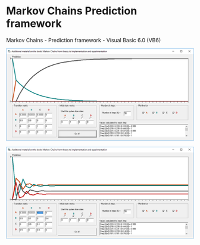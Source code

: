 # Markov Chains Prediction framework
Markov Chains - Prediction framework - Visual Basic 6.0 (VB6)

![screenshot](https://github.com/Gagniuc/Markov-Chains-Prediction-framework/blob/main/Markov%20Chains%20-%20Prediction%20framework.PNG)

![screenshot](https://github.com/Gagniuc/Markov-Chains-Prediction-framework/blob/main/Markov%20Chains%20-%20Prediction%20framework%20(new%20setup).png)
